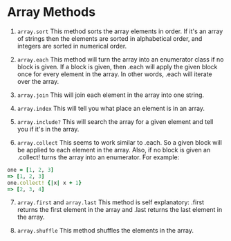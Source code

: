 # Array Methods

1. `array.sort`   This method sorts the array elements in order.  If it's an array of strings then the elements are sorted in alphabetical order, and integers are sorted in numerical order.   

2. `array.each`  This method will turn the array into an enumerator class if no block is given.  If a block is given, then .each will apply the given block once for every element in the array. In other words, .each will iterate over the array.

3. `array.join` This will join each element in the array into one string.

4. `array.index` This will tell you what place an element is in an array.

5. `array.include?` This will search the array for a given element and tell you if it's in the array.

6. `array.collect` This seems to work similar to .each.  So a given block will be applied to each element in the array. Also, if no block is given an .collect! turns the array into an enumerator.
For example:
```ruby
one = [1, 2, 3]
=> [1, 2, 3]
one.collect! {|x| x + 1}
=> [2, 3, 4]
```

7. `array.first` and `array.last` This method is self explanatory:  .first returns the first element in the array and .last returns the last element in the array.

8. `array.shuffle` This method shuffles the elements in the array.
